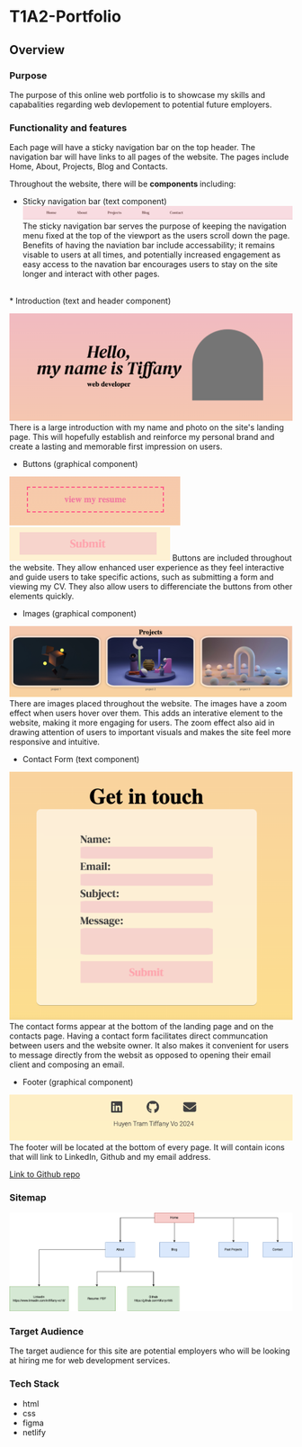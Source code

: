 # T1A2-Portfolio

## Overview

### Purpose
The purpose of this online web portfolio is to showcase my skills and capabalities regarding web devlopement to potential future employers. 

### Functionality and features
Each page will have a sticky navigation bar on the top header. The navigation bar will have links to all pages of the website.
The pages include Home, About, Projects, Blog and Contacts.

Throughout the website, there will be <b> components </b> including:

* Sticky navigation bar (text component)
![Navigation Bar](Screenshot-Nav-Bar.png)
The sticky navigation bar serves the purpose of keeping the navigation menu fixed at the top of the viewport as the users scroll down the page. Benefits of having the naviation bar include accessability; it remains visable to users at all times, and potentially increased engagement as easy access to the navation bar encourages users to stay on the site longer and interact with other pages.
<br>
* Introduction (text and header component)

![introduction-name-and-photo](./Screenshot-Introduction.png)
There is a large introduction with my name and photo on the site's landing page. This will hopefully establish and reinforce my personal brand and create a lasting and memorable first impression on users.
<br>
* Buttons (graphical component)

![Button](Screenshot-button1.png)
![Button](./Screenshot-button2.png)
Buttons are included throughout the website. They allow enhanced user experience as they feel interactive and guide users to take specific actions, such as submitting a form and viewing my CV. They also allow users to differenciate the buttons from other elements quickly.
<br>
* Images (graphical component)

![images](Screenshot-projectimages.png)
There are images placed throughout the website. The images have a zoom effect when users hover over them. This adds an interative element to the website, making it more engaging for users. The zoom effect also aid in drawing attention of users to important visuals and makes the site feel more responsive and intuitive.
<br>
* Contact Form (text component)

![Contact form](./Screenshot-contactform.png)
The contact forms appear at the bottom of the landing page and on the contacts page. Having a contact form facilitates direct communcation between users and the website owner. It also makes it convenient for users to message directly from the websit as opposed to opening their email client and composing an email.
<br>
* Footer (graphical component)

![Footer](./Screenshot-Footer.png)
The footer will be located at the bottom of every page. It will contain icons that will link to LinkedIn, Github and my email address.
<br>


[Link to Github repo](https://github.com/tiffanyv185/T1A2-Portfolio.git)
### Sitemap
![SiteMap](./SiteMap.png)

### Target Audience
The target audience for this site are potential employers who will be looking at hiring me for web development services.

### Tech Stack
* html
* css
* figma
* netlify
